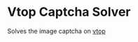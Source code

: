 # Vtop Captcha Solver
Solves the image captcha on [vtop](https://vtop2.vitap.ac.in/vtop/initialProcess)

